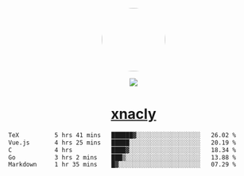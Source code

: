 <p align="center">
  <img style="border-radius: 100px" width="128" height="128" src="https://avatars.githubusercontent.com/u/47723417?v=4"/>
</p>
<p align="center">
  <img src="https://komarev.com/ghpvc/?username=xnacly&&style=flat-square"/>
</p>

<h1 align="center"><a href="https://xnacly.me"> xnacly</a> </h1>

<!--START_SECTION:waka-->

```txt
TeX          5 hrs 41 mins   ██████▓░░░░░░░░░░░░░░░░░░   26.02 %
Vue.js       4 hrs 25 mins   █████░░░░░░░░░░░░░░░░░░░░   20.19 %
C            4 hrs           ████▓░░░░░░░░░░░░░░░░░░░░   18.34 %
Go           3 hrs 2 mins    ███▒░░░░░░░░░░░░░░░░░░░░░   13.88 %
Markdown     1 hr 35 mins    █▓░░░░░░░░░░░░░░░░░░░░░░░   07.29 %
```

<!--END_SECTION:waka-->
